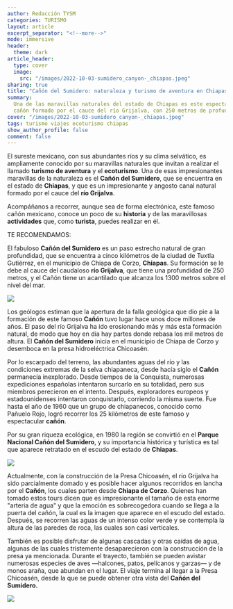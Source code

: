 ```yaml
---
author: Redacción TYSM
categories: TURISMO
layout: article
excerpt_separator: "<!--more-->"
mode: immersive
header:
  theme: dark
article_header:
  type: cover
  image:
    src: "/images/2022-10-03-sumidero_canyon-_chiapas.jpeg"
sharing: true
title: "Cañón del Sumidero: naturaleza y turismo de aventura en Chiapas"
summary:
  Una de las maravillas naturales del estado de Chiapas es este espectacular
  cañón formado por el cauce del río Grijalva, con 250 metros de profundidad
cover: "/images/2022-10-03-sumidero_canyon-_chiapas.jpeg"
tags: turismo viajes ecoturismo chiapas
show_author_profile: false
comment: false
---
```


El sureste mexicano, con sus abundantes ríos y su clima selvático, es ampliamente conocido por su maravillas naturales que invitan a realizar el llamado **turismo de aventura** y el **ecoturismo**. Una de esas impresionantes maravillas de la naturaleza es el **Cañón del Sumidero**, que se encuentra en el estado de **Chiapas**, y que es un impresionante y angosto canal natural formado por el cauce del **río Grijalva**.

Acompáñanos a recorrer, aunque sea de forma electrónica, este famoso cañón mexicano, conoce un poco de su **historia** y de las maravillosas **actividades** que, como **turista**, puedes realizar en él.

TE RECOMENDAMOS:

El fabuloso **Cañón del Sumidero** es un paso estrecho natural de gran profundidad, que se encuentra a cinco kilómetros de la ciudad de Tuxtla Gutiérrez, en el municipio de Chiapa de Corzo, **Chiapas**. Su formación se le debe al cauce del caudaloso **río Grijalva**, que tiene una profundidad de 250 metros, y el Cañón tiene un acantilado que alcanza los 1300 metros sobre el nivel del mar.

![](https://upload.wikimedia.org/wikipedia/commons/thumb/1/13/Canyon_sumidero_desde_arriba.jpg/682px-Canyon_sumidero_desde_arriba.jpg)

Los geólogos estiman que la apertura de la falla geológica que dio pie a la formación de este famoso **Cañón** tuvo lugar hace unos doce millones de años. El paso del río Grijalva ha ido erosionando más y más esta formación natural, de modo que hoy en día hay partes donde rebasa los mil metros de altura. El **Cañón del Sumidero** inicia en el municipio de Chiapa de Corzo y desemboca en la presa hidroeléctrica Chicoasén.

Por lo escarpado del terreno, las abundantes aguas del río y las condiciones extremas de la selva chiapaneca, desde hacía siglo el **Cañón** permanecía inexplorado. Desde tiempos de la Conquista, numerosas expediciones españolas intentaron surcarlo en su totalidad, pero sus miembros perecieron en el intento. Después, exploradores europeos y estadounidenses intentaron conquistarlo, corriendo la misma suerte. Fue hasta el año de 1960 que un grupo de chiapanecos, conocido como Pañuelo Rojo, logró recorrer los 25 kilómetros de este famoso y espectacular **cañón**.

Por su gran riqueza ecológica, en 1980 la región se convirtió en el **Parque Nacional Cañón del Sumidero**, y su importancia histórica y turística es tal que aparece retratado en el escudo del estado de **Chiapas**.

![](https://upload.wikimedia.org/wikipedia/commons/thumb/d/d0/Viewpoint_of_the_Sumidero_Canyon.jpg/1024px-Viewpoint_of_the_Sumidero_Canyon.jpg)

Actualmente, con la construcción de la Presa Chicoasén, el río Grijalva ha sido parcialmente domado y es posible hacer algunos recorridos en lancha por el **Cañón**, los cuales parten desde **Chiapa de Corzo**. Quienes han tomado estos tours dicen que es impresionante el tamaño de esta enorme "arteria de agua" y que la emoción es sobrecogedora cuando se llega a la puerta del cañón, la cual es la imagen que aparece en el escudo del estado. Después, se recorren las aguas de un intenso color verde y se contempla la altura de las paredes de roca, las cuales son casi verticales.

También es posible disfrutar de algunas cascadas y otras caídas de agua, algunas de las cuales tristemente desaparecieron con la construcción de la presa ya mencionada. Durante el trayecto, también se pueden avistar numerosas especies de aves —halcones, patos, pelícanos y garzas— y de monos araña, que abundan en el lugar. El viaje termina al llegar a la Presa Chicoasén, desde la que se puede obtener otra vista del **Cañón del Sumidero.**

![](https://upload.wikimedia.org/wikipedia/commons/thumb/d/d9/Ca%C3%B1%C3%B3n_del_Sumidero_by_ovedc_31.jpg/576px-Ca%C3%B1%C3%B3n_del_Sumidero_by_ovedc_31.jpg)
